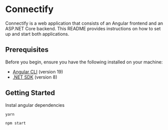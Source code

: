 # Connectify

Connectify is a web application that consists of an Angular frontend and an ASP.NET Core backend. This README provides instructions on how to set up and start both applications.

## Prerequisites

Before you begin, ensure you have the following installed on your machine:

- [Angular CLI](https://angular.io/cli) (version 19)
- [.NET SDK](https://dotnet.microsoft.com/download) (version 8)

## Getting Started

Instal angular dependencies

```
yarn
```

```
npm start
```
